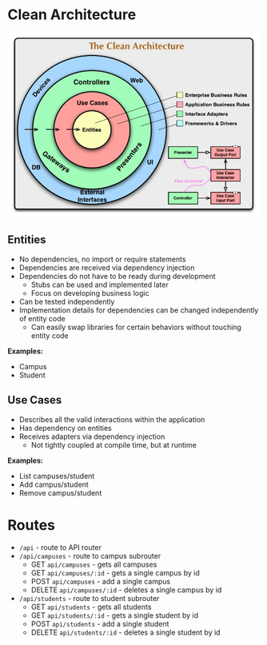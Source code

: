 # Clean Architecture
[![Clean Architecture](assets/images/CleanArchitecture.jpg)](https://blog.cleancoder.com/uncle-bob/2012/08/13/the-clean-architecture.html)

## Entities
- No dependencies, no import or require statements
- Dependencies are received via dependency injection
- Dependencies do not have to be ready during development
    - Stubs can be used and implemented later
    - Focus on developing business logic
- Can be tested independently
- Implementation details for dependencies can be changed independently of entity code
    - Can easily swap libraries for certain behaviors without touching entity code

**Examples:**
- Campus
- Student

## Use Cases
- Describes all the valid interactions within the application
- Has dependency on entities
- Receives adapters via dependency injection
    - Not tightly coupled at compile time, but at runtime

**Examples:**
- List campuses/student
- Add campus/student
- Remove campus/student

# Routes
- `/api` - route to API router
- `/api/campuses` - route to campus subrouter
    - GET `api/campuses` - gets all campuses
    - GET `api/campuses/:id` - gets a single campus by id
    - POST `api/campuses` - add a single campus
    - DELETE `api/campuses/:id` - deletes a single campus by id
- `/api/students` - route to student subrouter
    - GET `api/students` - gets all students
    - GET `api/students/:id` - gets a single student by id
    - POST `api/students` - add a single student
    - DELETE `api/students/:id` - deletes a single student by id